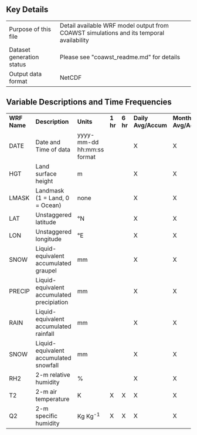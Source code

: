 ## Key Details

| | | 
|:-----|:-----|
| Purpose of this file | Detail available WRF model output from COAWST simulations and its temporal availability |
| Dataset generation status | Please see "coawst_readme.md" for details |
| Output data format | NetCDF |

## Variable Descriptions and Time Frequencies

| | | | | | | |
|:-----|:-----|:-----|:-----|:-----|:-----|:-----|
| **WRF Name** | **Description** | **Units** |  **1 hr** | **6 hr** | **Daily Avg/Accum** | **Monthly Avg/Accum** |
| DATE | Date and Time of data | yyyy-mm-dd hh:mm:ss format |   |   | X | X |
| HGT | Land surface height | m |   |   | X | X |
| LMASK | Landmask (1 = Land, 0 = Ocean) | none |   |   | X | X |
| LAT | Unstaggered latitude | °N |   |   | X | X |
| LON | Unstaggered longitude | °E |   |   | X | X |
| SNOW | Liquid-equivalent accumulated graupel | mm |   |   | X | X |
| PRECIP | Liquid-equivalent accumulated precipiation | mm |   |   | X | X |
| RAIN | Liquid-equivalent accumulated rainfall | mm |   |   | X | X |
| SNOW | Liquid-equivalent accumulated snowfall | mm |   |   | X | X |
| RH2 | 2-m relative humidity | % |   |   | X | X |
| T2 | 2-m air temperature | K | X | X | X | X |
| Q2 | 2-m specific humidity | Kg Kg<sup>-1</sup> | X | X | X | X |
